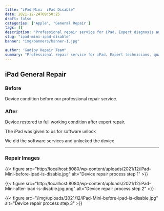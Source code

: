 ```yaml
---
title: "iPad Mini  iPad Disable"
date: 2021-12-24T09:50:25
draft: false
categories: ['Apple', 'General Repair']
tags: []
description: "Professional repair service for iPad. Expert diagnosis and quality repairs in Bangalore."
slug: "ipad-mini-ipad-disable"
banner: "img/banners/banner-1.jpg"

author: "Gadjoy Repair Team"
summary: "Professional repair service for iPad. Expert technicians, quality parts, warranty included."
---
```


## iPad General Repair

### Before

Device condition before our professional repair service.

### After

Device restored to full working condition after expert repair.

The iPad was given to us for software unlock

We did the software services and unlocked the device

---

### Repair Images

{{< figure src="http://localhost:8080/wp-content/uploads/2021/12/iPad-Mini-before-ipad-is-disable.jpg" alt="Device repair process step 1" >}}

{{< figure src="http://localhost:8080/wp-content/uploads/2021/12/iPad-Mini-after-ipad-is-disable.jpg.png" alt="Device repair process step 2" >}}

{{< figure src="/img/uploads/2021/12/iPad-Mini-before-ipad-is-disable.jpg" alt="Device repair process step 3" >}}

